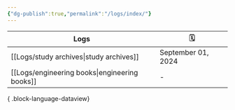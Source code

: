 ```yaml
---
{"dg-publish":true,"permalink":"/logs/index/"}
---
```



| Logs                                             | 🗓️                |
| ------------------------------------------------ | ------------------ |
| [[Logs/study archives\|study archives]]       | September 01, 2024 |
| [[Logs/engineering books\|engineering books]] | \-                 |

{ .block-language-dataview}
